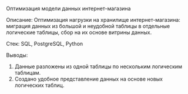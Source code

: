 Оптимизация модели данных интернет-магазина

Описание: Оптимизация нагрузки на хранилище интернет-магазина: миграция данных из большой и неудобной таблицы в отдельные логические таблицы, сбор на их основе витрины данных. 

Стек: SQL, PostgreSQL, Python

Выводы:
1. Данные разложены из одной таблицы по нескольким логическим таблицам.
2. Создано удобное представление данных на основе новых логических таблиц.
